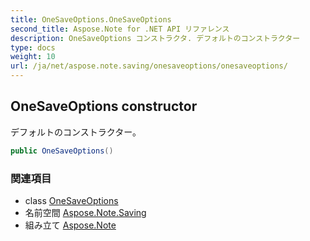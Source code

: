 ```yaml
---
title: OneSaveOptions.OneSaveOptions
second_title: Aspose.Note for .NET API リファレンス
description: OneSaveOptions コンストラクタ. デフォルトのコンストラクター
type: docs
weight: 10
url: /ja/net/aspose.note.saving/onesaveoptions/onesaveoptions/
---
```

## OneSaveOptions constructor

デフォルトのコンストラクター。

```csharp
public OneSaveOptions()
```

### 関連項目

* class [OneSaveOptions](../)
* 名前空間 [Aspose.Note.Saving](../../onesaveoptions/)
* 組み立て [Aspose.Note](../../../)


